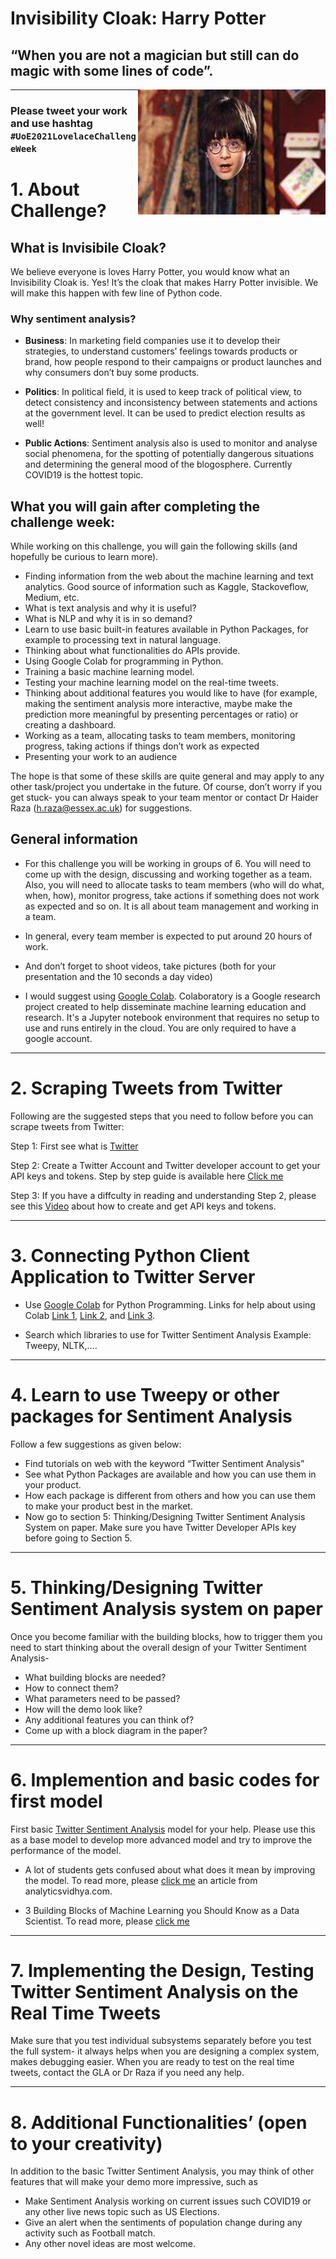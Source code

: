 # Invisibility Cloak: Harry Potter
## “When you are not a magician but still can do magic with some lines of code”.

<p>
<img align="right" src="https://github.com/sagihaider/Invisibility-Cloak_CW_2021_22/blob/main/Images/invisiblecloak.jpeg" width="300" height="200" />
</p>

*** 

### Please tweet your work and use hashtag `#UoE2021LovelaceChallengeWeek`

# 1. About Challenge?

## What is Invisibile Cloak?

We believe everyone is loves Harry Potter, you would know what an Invisibility Cloak is. Yes! It’s the cloak that makes Harry Potter invisible. We will make this happen with few line of Python code.

### Why sentiment analysis?

* **Business**: In marketing field companies use it to develop their strategies, to understand customers’ feelings towards products or brand, how people respond to their campaigns or product launches and why consumers don’t buy some products.

* **Politics**: In political field, it is used to keep track of political view, to detect consistency and inconsistency between statements and actions at the government level. It can be used to predict election results as well! 

* **Public Actions**: Sentiment analysis also is used to monitor and analyse social phenomena, for the spotting of potentially dangerous situations and determining the general mood of the blogosphere. Currently COVID19 is the hottest topic. 


## What you will gain after completing the challenge week:

While working on this challenge, you will gain the following skills (and hopefully be curious to learn more).

* Finding information from the web about the machine learning and text analytics. Good source of information such as  Kaggle, Stackoveflow, Medium, etc. 
* What is text analysis and why it is useful? 
* What is NLP and why it is in so demand?
* Learn to use basic built-in features available in Python Packages, for example to processing text in natural language. 
* Thinking about what functionalities do APIs provide. 
* Using Google Colab for programming in Python. 
* Training a basic machine learning model. 
* Testing your machine learning model on the real-time tweets. 
* Thinking about additional features you would like to have (for example, making the sentiment analysis more interactive, maybe make the prediction more meaningful by presenting percentages or ratio) or creating a dashboard.
* Working as a team, allocating tasks to team members, monitoring progress, taking actions if things don’t work as expected
* Presenting your work to an audience

The hope is that some of these skills are quite general and may apply to any other task/project you undertake in the future. Of course, don’t worry if you get stuck- you can always speak to your team mentor or contact Dr Haider Raza (h.raza@essex.ac.uk) for suggestions.

## General information 

* For this challenge you will be working in groups of 6. You will need to come up with the design, discussing and working together as a team. Also, you will need to allocate tasks to team members (who will do what, when, how), monitor progress, take actions if something does not work as expected and so on. It is all about team management and working in a team. 

* In general, every team member is expected to put around 20 hours of work.

* And don’t forget to shoot videos, take pictures (both for your presentation and the 10 seconds a day video)

* I would suggest using [Google Colab](http://colab.research.google.com/). Colaboratory is a Google research project created to help disseminate machine learning education and research. It's a Jupyter notebook environment that requires no setup to use and runs entirely in the cloud. You are only required to have a google account.

*** 

# 2. Scraping Tweets from Twitter

Following are the suggested steps that you need to follow before you can scrape tweets from Twitter:


Step 1: First see what is [Twitter](https://www.youtube.com/watch?v=CWKRCDU-fVk) 

Step 2: Create a Twitter Account and Twitter developer account to get your API keys and tokens. Step by step guide is available here [Click me](https://github.com/sagihaider/COVID_Sentiment_Twitter/blob/master/Step1_TwitterAccount.md)

Step 3: If you have a diffculty in reading and understanding Step 2, please see this [Video](https://www.youtube.com/watch?v=qyvMuj3U-Js&t=76s) about how to create and get API keys and tokens. 

*** 

# 3. Connecting Python Client Application to Twitter Server

* Use [Google Colab](http://colab.research.google.com/) for Python Programming. Links for help about using Colab [Link 1](https://www.youtube.com/watch?v=PCwROIQd-0Q), [Link 2](https://www.youtube.com/watch?v=yEIc9z-Ad3k), and [Link 3](https://www.youtube.com/results?search_query=google+colab+tutorial). 

* Search which libraries to use for Twitter Sentiment Analysis Example: Tweepy, NLTK,….

*** 

# 4. Learn to use Tweepy or other packages for Sentiment Analysis

Follow a few suggestions as given below:

* Find tutorials on web with the keyword “Twitter Sentiment Analysis”
* See what Python Packages are available and how you can use them in your product. 
* How each package is different from others and how you can use them to make your product best in the market. 
* Now go to section 5: Thinking/Designing Twitter Sentiment Analysis System on paper. Make sure you have Twitter Developer APIs key before going to Section 5. 

*** 

# 5. Thinking/Designing Twitter Sentiment Analysis system on paper

Once you become familiar with the building blocks, how to trigger them you need to start thinking about the overall design of your Twitter Sentiment Analysis-

* What building blocks are needed?
* How to connect them?
* What parameters need to be passed?
* How will the demo look like?
* Any additional features you can think of?
* Come up with a block diagram in the paper?

*** 

# 6. Implemention and basic codes for first model


First basic [Twitter Sentiment Analysis](https://github.com/sagihaider/COVID_Sentiment_Twitter/blob/master/Covid19_Twitter_SentimentAnalysis.ipynb) model for your help. Please use this as a base model to develop more advanced model and try to improve the performance of the model.  

* A lot of students gets confused about what does it mean by improving the model. To read more, please [click me](https://www.analyticsvidhya.com/blog/2015/12/improve-machine-learning-results/) an article from analyticsvidhya.com. 

* 3 Building Blocks of Machine Learning you Should Know as a Data Scientist. To read more, please [click me](https://www.analyticsvidhya.com/blog/2020/06/3-building-blocks-machine-learning-data-scientist/#:~:text=And%20the%20Three%20Key%20Building,Processing%20and%20Storing%20the%20Data)

*** 

# 7. Implementing the Design, Testing Twitter Sentiment Analysis on the Real Time Tweets

Make sure that you test individual subsystems separately before you test the full system- it always helps when you are designing a complex system, makes debugging easier. When you are ready to test on the real time tweets, contact the GLA or Dr Raza if you need any help. 

*** 

# 8. Additional Functionalities’ (open to your creativity)
In addition to the basic Twitter Sentiment Analysis, you may think of other features that will make your demo more impressive, such as 
* Make Sentiment Analysis working on current issues such COVID19 or any other live news topic such as US Elections. 
* Give an alert when the sentiments of population change during any activity such as Football match. 
* Any other novel ideas are most welcome. 

